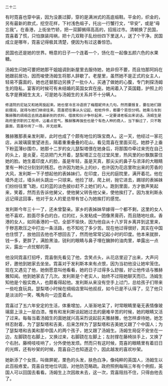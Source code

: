     二十二 

   有时霓喜也穿中装，因为没裹过脚，穿的是满洲式的高底缎鞋。平金的，织金的，另有最新的款式，挖空花样，下衬浅色缎子，托出一行蟹行文，“早安”，或是“毋忘我”。在香港，上街坐竹轿，把一双脚搁得高高的，招摇过市。清朝换了民国，霓喜着了慌，只怕旗装闯祸，把十几双鞋子乱纷纷四下里送人，送了个干净。民国成立是哪年，霓喜记得极其清楚，便因为有过这番惊恐。

   民国也还是她的世界。畅意的日子一个连着一个，饧化在一起像五颜六色的水果糖。

   汤姆生问她可要把她那干姐姐调到新屋里去服侍她，她非但不要，而且怕那阿妈在她跟前居功，因而唆使汤姆生将那人辞歇了。老屋里，虽然她不是正式的女主人，轻易不露面的，她也还替那边另换了一批仆人，买通了做她的心腹，专门刺探汤姆生的隐私，宴客的时候可有未结婚的英国女宾在座。她闹着入了英国籍，护照上的名字是赛姆生太太，可是她与汤姆生的关系并不十分瞒人。

    修道院的尼姑又和她周旋起来。她也曾冷言冷语损了梅腊妮师太几句。然而要报复，要在她们跟前摆阔，就得与她们继续往来。霓喜把往事从头记起，桩桩件件，都要个恩怨分明。她乘马车到雅赫雅的绸缎店去挑选最新到的衣料，借故和伙计争吵起来，一定要请老板出来说话。汤姆生是政府里供职的工程师，沾着点官气，雅赫雅再强些也是个有色人种的商人，当下躲过了，只不敢露面，霓喜吵闹了一场，并无结果。

   雅赫雅那表亲发利斯，此时也成了个颇有地位的珠宝商人。这一天，他经过一家花店，从玻璃窗里望进去，隔着重重叠叠的花山，看见霓喜在里面买花。她脖子上垂下粉蓝薄纱围巾，她那十二岁的女儿瑟梨塔偎在她身后，将那围巾牵过来兜在自己的头上，是炎夏，花店把门大开着，瑟梨塔正立在过堂风里，热风里的纱飘飘蒙住她的脸。她生着印度人的脸，虽是年轻，虽是天真，那尖尖的鼻子与浓泽的大眼睛里有一种过分刻划的残忍。也许因为她头上的纱，也许因为花店里吹出来的芳香的大风，发利斯一下子想起他的表姊妹们，在印度，日光的庭院里，满开着花。他在墙外走过，墙头树头跳出一只球来。他捡了球，爬上树，抛它进去，踢球的表姊妹们纷纷往里飞跑，红的蓝的淡色披纱赶不上她们的人。跑到里面，方才敖声笑起来，笑着，然而去告诉他舅父，使他舅父转告他父亲，使他挨打了。因为发利斯永远记得这回事，他对于女人的爱总带有甘心为她挨打的感觉。

   发利斯今年三十一了，还未曾娶亲。家乡的表姊妹早嫁得一个都不剩，这里的女人他不喜欢，脸面尽多白的白，红的红，头发粘成一团像黑膏药，而且随地吐痰。香港的女人，如同香港的一切，全部不愉快，因为他自从十八岁背乡离井到这里来，于秽恶欺压之中打出一条活路，也不知吃了多少苦。现在他过得很好，其实在中国也住惯了，放他回去他也不想回去了，然而他常常记起小时的印度。他本来就胖，钱一多，更胖了，满脸黑油，锐利的眼睛与鼻子埋在臃肿的油肉里，单露出一点尖，露出一点忧郁的芽。

   他没同霓喜打招呼，霓喜倒先看见了他，含笑点头，从花店里迎了出来，大声问好，邀他到她家去坐坐。霓喜对于发利斯本来有点恨，因为当初他没让她牢笼住。现在又遇见了他，她倒愿意叫他看看，她的日子过得多么舒服，好让他传话与雅赫雅知闻。他到她家去了几次。发利斯是个老实人，始终不过陪她聊天而已。汤姆生知他是个殷实商人，也颇看得起他。发利斯从来没有空手上过门，总给孩子们带来一些吃食玩具。瑟梨塔小时候在绸缎店里叫他叔叔，如今已是不认得了，见了他只是淡淡的一笑，嘴角向一边歪着点。

   霓喜过了五六年安定的生活，体重增加，人渐渐地呆了，时常眼睛里毫无表情像玻璃窗上涂上一层白漆。惟有和发利斯谈起她过去的磨难辛苦的时候，她的眼睛又活了过来。每每当着汤姆生的面她就兴高采烈说起前夫雅赫雅，他怎样虐待她，她怎样忍耐着，为了瑟梨塔和吉美，后来怎样为了瑟梨塔和吉美她又跟了个中国人；为了瑟梨塔和吉美和那中国人的两个孩子，她又跟了汤姆生。汤姆生局促不安坐在一边，左脚跷在右脚上，又换过来，右脚跷在左脚上；左肘撑在藤椅扶手上，又换了个右肘。藤椅吱吱响了，分外使他发烦。然而只有这时候，霓喜的眼睛里有着旧日的光辉，还有吵架的时候，霓喜自己也知道这个，因此越发的喜欢吵架。

   她新添了个女孩，叫做屏妮，栗色的头发，肤色白净，像纯粹的英国人，汤姆生以此百般疼爱。霓喜自觉地位巩固，对他防范略疏。政府照例每隔三年有个例假，英国人可以回国去看看。汤姆生上次因故未去，这一次，霓喜阻挡不住，只得由他去了。


